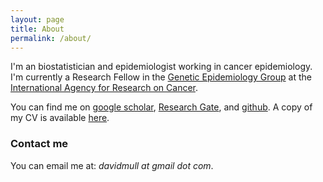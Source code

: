```yaml
---
layout: page
title: About
permalink: /about/
---
```


I'm an biostatistician and epidemiologist working in cancer epidemiology. I'm currently a 
Research Fellow in the [Genetic Epidemiology Group](http://www.iarc.fr/en/research-groups/GEP/index.php)
at the [International Agency for Research on Cancer](http://www.iarc.fr). 

You can find me on [google scholar](https://scholar.google.com/citations?user=vdNHuIsAAAAJ&hl=en), 
[Research Gate](https://www.researchgate.net/profile/David_Muller2), 
and [github](https://github.com/dcmuller). 
A copy of my CV is available [here](/cv/dcmuller_cv_20150511.pdf).


### Contact me
You can email me at: _davidmull at gmail dot com_.



